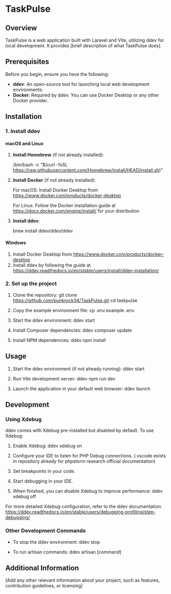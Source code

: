 # TaskPulse

## Overview

TaskPulse is a web application built with Laravel and Vite, utilizing ddev for local development. It provides [brief description of what TaskPulse does].

## Prerequisites

Before you begin, ensure you have the following:

- **ddev**: An open-source tool for launching local web development environments.
- **Docker**: Required by ddev. You can use Docker Desktop or any other Docker provider.

## Installation

### 1. Install ddev

#### macOS and Linux

1. **Install Homebrew** (if not already installed):

   /bin/bash -c "$(curl -fsSL https://raw.githubusercontent.com/Homebrew/install/HEAD/install.sh)"

2. **Install Docker** (if not already installed):

   For macOS: Install Docker Desktop from https://www.docker.com/products/docker-desktop
   
   For Linux: Follow the Docker installation guide at https://docs.docker.com/engine/install/ for your distribution

3. **Install ddev**:

   brew install ddev/ddev/ddev

#### Windows

1. Install Docker Desktop from https://www.docker.com/products/docker-desktop
2. Install ddev by following the guide at https://ddev.readthedocs.io/en/stable/users/install/ddev-installation/

### 2. Set up the project

1. Clone the repository:
   git clone https://github.com/punkrock34/TaskPulse.git
   cd taskpulse

2. Copy the example environment file:
   cp .env.example .env

3. Start the ddev environment:
   ddev start

4. Install Composer dependencies:
   ddev composer update

5. Install NPM dependencies:
   ddev npm install

## Usage

1. Start the ddev environment (if not already running):
   ddev start

2. Run Vite development server:
   ddev npm run dev

3. Launch the application in your default web browser:
   ddev launch

## Development

### Using Xdebug

ddev comes with Xdebug pre-installed but disabled by default. To use Xdebug:

1. Enable Xdebug:
   ddev xdebug on

2. Configure your IDE to listen for PHP Debug connections. (.vscode exists in repository already for phpstorm research official documentation)

3. Set breakpoints in your code.

4. Start debugging in your IDE.

5. When finished, you can disable Xdebug to improve performance:
   ddev xdebug off

For more detailed Xdebug configuration, refer to the ddev documentation: https://ddev.readthedocs.io/en/stable/users/debugging-profiling/step-debugging/

### Other Development Commands

- To stop the ddev environment:
  ddev stop

- To run artisan commands:
  ddev artisan [command]

## Additional Information

[Add any other relevant information about your project, such as features, contribution guidelines, or licensing]
